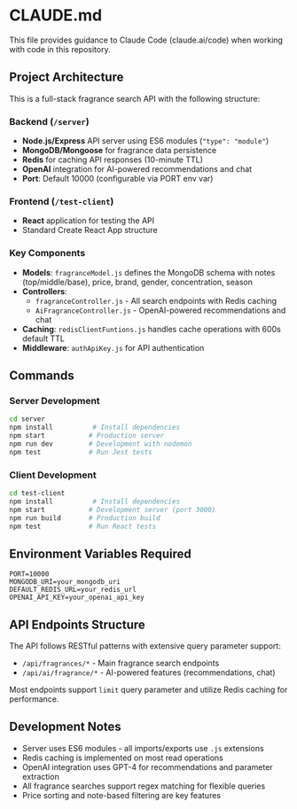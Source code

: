 # CLAUDE.md

This file provides guidance to Claude Code (claude.ai/code) when working with code in this repository.

## Project Architecture

This is a full-stack fragrance search API with the following structure:

### Backend (`/server`)
- **Node.js/Express** API server using ES6 modules (`"type": "module"`)
- **MongoDB/Mongoose** for fragrance data persistence
- **Redis** for caching API responses (10-minute TTL)
- **OpenAI** integration for AI-powered recommendations and chat
- **Port**: Default 10000 (configurable via PORT env var)

### Frontend (`/test-client`)
- **React** application for testing the API
- Standard Create React App structure

### Key Components
- **Models**: `fragranceModel.js` defines the MongoDB schema with notes (top/middle/base), price, brand, gender, concentration, season
- **Controllers**: 
  - `fragranceController.js` - All search endpoints with Redis caching
  - `AiFragranceController.js` - OpenAI-powered recommendations and chat
- **Caching**: `redisClientFuntions.js` handles cache operations with 600s default TTL
- **Middleware**: `authApiKey.js` for API authentication

## Commands

### Server Development
```bash
cd server
npm install          # Install dependencies
npm start           # Production server
npm run dev         # Development with nodemon
npm test            # Run Jest tests
```

### Client Development
```bash
cd test-client
npm install          # Install dependencies  
npm start           # Development server (port 3000)
npm run build       # Production build
npm test            # Run React tests
```

## Environment Variables Required

```env
PORT=10000
MONGODB_URI=your_mongodb_uri
DEFAULT_REDIS_URL=your_redis_url  
OPENAI_API_KEY=your_openai_api_key
```

## API Endpoints Structure

The API follows RESTful patterns with extensive query parameter support:
- `/api/fragrances/*` - Main fragrance search endpoints
- `/api/ai/fragrance/*` - AI-powered features (recommendations, chat)

Most endpoints support `limit` query parameter and utilize Redis caching for performance.

## Development Notes

- Server uses ES6 modules - all imports/exports use `.js` extensions
- Redis caching is implemented on most read operations
- OpenAI integration uses GPT-4 for recommendations and parameter extraction
- All fragrance searches support regex matching for flexible queries
- Price sorting and note-based filtering are key features